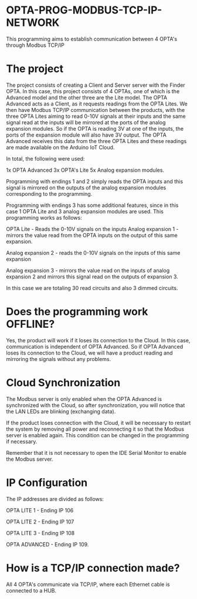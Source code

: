 # OPTA-PROG-MODBUS-TCP-IP-NETWORK
This programming aims to establish communication between 4 OPTA's through Modbus TCP/IP

# The project

The project consists of creating a Client and Server server with the Finder OPTA. In this case, this project consists of 4 OPTAs, one of which is the Advanced model and the other three are the Lite model.
The OPTA Advanced acts as a Client, as it requests readings from the OPTA Lites. We then have Modbus TCP/IP communication between the products, with the three OPTA Lites aiming to read 0-10V signals at their inputs and the same signal read at the inputs will be mirrored at the ports of the analog expansion modules.
So if the OPTA is reading 3V at one of the inputs, the ports of the expansion module will also have 3V output.
The OPTA Advanced receives this data from the three OPTA Lites and these readings are made available on the Arduino IoT Cloud.

In total, the following were used:

1x OPTA Advanced
3x OPTA's Lite
5x Analog expansion modules.

Programming with endings 1 and 2 simply reads the OPTA inputs and this signal is mirrored on the outputs of the analog expansion modules corresponding to the programming.

Programming with endings 3 has some additional features, since in this case 1 OPTA Lite and 3 analog expansion modules are used. This programming works as follows:

OPTA Lite - Reads the 0-10V signals on the inputs
Analog expansion 1 - mirrors the value read from the OPTA inputs on the output of this same expansion.

Analog expansion 2 - reads the 0-10V signals on the inputs of this same expansion

Analog expansion 3 - mirrors the value read on the inputs of analog expansion 2 and mirrors this signal read on the outputs of expansion 3.

In this case we are totaling 30 read circuits and also 3 dimmed circuits.

# Does the programming work OFFLINE?

Yes, the product will work if it loses its connection to the Cloud. In this case, communication is independent of OPTA Advanced.
So if OPTA Advanced loses its connection to the Cloud, we will have a product reading and mirroring the signals without any problems.

# Cloud Synchronization

The Modbus server is only enabled when the OPTA Advanced is synchronized with the Cloud, so after synchronization, you will notice that the LAN LEDs are blinking (exchanging data).

If the product loses connection with the Cloud, it will be necessary to restart the system by removing all power and reconnecting it so that the Modbus server is enabled again. This condition can be changed in the programming if necessary.

Remember that it is not necessary to open the IDE Serial Monitor to enable the Modbus server.

# IP Configuration
The IP addresses are divided as follows:

OPTA LITE 1 - Ending IP 106

OPTA LITE 2 - Ending IP 107

OPTA LITE 3 - Ending IP 108

OPTA ADVANCED - Ending IP 109.

# How is a TCP/IP connection made?

All 4 OPTA's communicate via TCP/IP, where each Ethernet cable is connected to a HUB.

